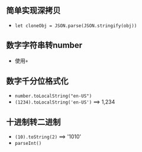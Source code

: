 ## 简单实现深拷贝
- `let cloneObj = JSON.parse(JSON.stringify(obj))`
## 数字字符串转number
- 使用`+`
## 数字千分位格式化 
- `number.toLocalString("en-US")`
- `(1234).toLocalString('en-US')` ==> 1,234
## 十进制转二进制
- `(10).toString(2)` ==> '1010'
- `parseInt()`